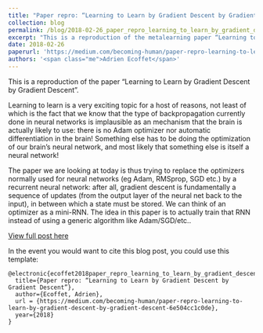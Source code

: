 ```yaml
---
title: "Paper repro: “Learning to Learn by Gradient Descent by Gradient Descent”"
collection: blog
permalink: /blog/2018-02-26_paper_repro_learning_to_learn_by_gradient_descent_by_gradient_descent
excerpt: "This is a reproduction of the metalearning paper “Learning to Learn by Gradient Descent by Gradient Descent”"
date: 2018-02-26
paperurl: 'https://medium.com/becoming-human/paper-repro-learning-to-learn-by-gradient-descent-by-gradient-descent-6e504cc1c0de'
authors: '<span class="me">Adrien Ecoffet</span>'
---
```

This is a reproduction of the paper “Learning to Learn by Gradient Descent by Gradient Descent”. 

Learning to learn is a very exciting topic for a host of reasons, not least of which is the fact that we know that the type of backpropagation currently done in neural networks is implausible as an mechanism that the brain is actually likely to use: there is no Adam optimizer nor automatic differentiation in the brain! Something else has to be doing the optimization of our brain’s neural network, and most likely that something else is itself a neural network!

The paper we are looking at today is thus trying to replace the optimizers normally used for neural networks (eg Adam, RMSprop, SGD etc.) by a recurrent neural network: after all, gradient descent is fundamentally a sequence of updates (from the output layer of the neural net back to the input), in between which a state must be stored. We can think of an optimizer as a mini-RNN. The idea in this paper is to actually train that RNN instead of using a generic algorithm like Adam/SGD/etc..




[View full post here](https://medium.com/becoming-human/paper-repro-learning-to-learn-by-gradient-descent-by-gradient-descent-6e504cc1c0de)

In the event you would want to cite this blog post, you could use this template:
```
@electronic{ecoffet2018paper_repro_learning_to_learn_by_gradient_descent_by_gradient_descent,
  title={Paper repro: “Learning to Learn by Gradient Descent by Gradient Descent”},
  author={Ecoffet, Adrien},
  url = {https://medium.com/becoming-human/paper-repro-learning-to-learn-by-gradient-descent-by-gradient-descent-6e504cc1c0de},
  year={2018}
}
```